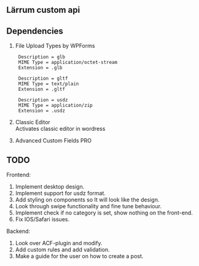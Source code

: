## Lärrum custom api

## Dependencies
1. File Upload Types by WPForms  
   
        Description = glb
        MIME Type = application/octet-stream
        Extension = .glb

        Description = gltf
        MIME Type = text/plain
        Extension = .gltf

        Description = usdz
        MIME Type = application/zip
        Extension = .usdz

2. Classic Editor  
        Activates classic editor in wordress

3. Advanced Custom Fields PRO

## TODO
Frontend:
1. Implement desktop design.
2. Implement support for usdz format.
3. Add styling on components so It will look like the design.
4. Look through swipe functionality and fine tune behaviour.
5. Implement check if no category is set, show nothing on the front-end.
6. Fix IOS/Safari issues.

Backend:
1. Look over ACF-plugin and modify.
2. Add custom rules and add validation.
3. Make a guide for the user on how to create a post.